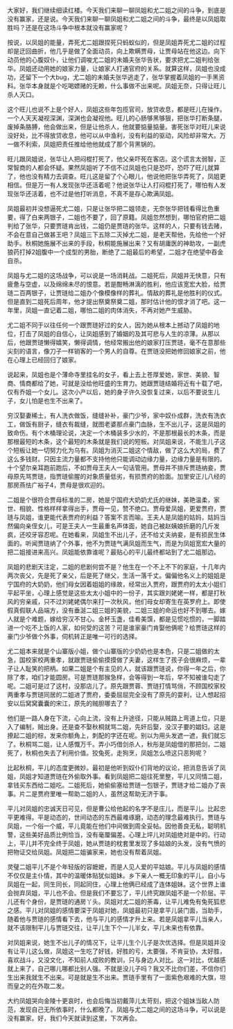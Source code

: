 
大家好，我们继续细读红楼。今天我们来聊一聊凤姐和尤二姐之间的斗争，到底是没有赢家，还是说。今天我们来聊一聊凤姐和尤二姐之间的斗争，最终是以凤姐取胜吗？还是在这场斗争中根本就没有赢家呢？

按说，以凤姐的能量，弄死尤二姐跟捏死只蚂蚁似的，但是凤姐弄死尤二姐的过程却是迂回曲折，他几乎是做了全面动员，向上欺瞒贾母，让贾母站在他这边。向下动员他的心腹奴仆，让他们调唆尤二姐的未婚夫张华告状，要求把尤二姐判给张华。凤姐还动用她的娘家力量，让娘家人打通官府的关系。就算这样，凤姐也没成功，还留下一个大bug，尤二姐的未婚夫张华逃走了，张华掌握着凤姐的一手黑资料。张华本身就是个吃喝嫖赌的无赖，什么事做不出来呢。凤姐无奈，只得让旺儿杀人灭口。

这个旺儿也说不上是个好人，凤姐这些年包揽官司，放贷收息，都是旺儿在操作。一个人天天凝视深渊，深渊也会凝视他。旺儿的心肠够黑够狠，把张华打断条腿，废掉条胳膊，他会做出来，但是让他杀人，他就要掂量掂量。害死张华对旺儿来说没好处，比不得放贷收息，他可以从中渔利，没有利益的驱动，风险却非常大。万一做不利索，凤姐把责任推给他他就成了那个背黑锅的。

旺儿跟凤姐说，张华让人把闷棍打死了，他父亲吓死在客店。这个谎言太弱智，正常智商的人都会怀疑。果然凤姐听了不信不过凤姐也只是恐吓，恐吓了旺儿就算了，他也没有精力去调查。旺儿这是留了个心眼儿，他说他把张华弄死了，凤姐更相信。但是万一有人发现张华还活着呢？他说张华让人打闷棍打死了，哪怕有人发现张华还活着，也不过是他打听消息，不真不是存心欺满凤姐。

凤姐最初并没想逼死尤二姐，只是让张华把二姐领走，无奈张华把钱看得比色重要，得了白来两银子，二姐也不要了，回了原籍。凤姐忽然想到，哪怕官府把二姐判给了张华，只要贾琏肯出钱，二姐仍是贾琏的张华。这样的人，只要有钱去赌，不会在意自己做甚王吧？凤姐三下五除二灭掉尤二姐，是老天帮他，先给他一个好助手。秋桐她施展不出来的手段，秋桐能施展出来？又有胡庸医的神助攻，一副虎狼药打掉2姐腹中一个成型的男胎，断绝了二姐最后的希望，二姐才在绝望中吞金自杀。

凤姐与尤二姐的这场战争，可以说是一场消耗战。二姐死后，凤姐并无快意，只有疲惫与空虚，以及绵绵未尽的恨意。若是酣畅淋漓的胜利，他应该宽宏大脸，给贾琏二百两银子，让贾琏给二姐办个像模像样的葬礼。情敌的葬礼是他胜利的仪式。但是直到二姐死后周年，他才提出祭奠祭奠二姐，那时估计他的恨才消了吧。这一年里，凤姐一直记着二姐，哪怕二姐的肉体消失，不再对她产生威胁。

尤二姐不同于以往任何一个跟贾琏好过的女人，因为她从根本上撼动了凤姐的地位，打击了凤姐的自信心，让凤姐感到了婚姻的及其可悲与人生的凉薄。从那以后，他跟贾琏懒得嬉笑，懒得调情，他经常搬出他的娘家打压贾琏，毫不在意那些尖刻的语言，像刀子一样销客的一个男人的自尊。在贾琏没把她修回娘家之前，他在心理上已经回归了娘家。

说起来，凤姐也是个薄命寺里挂名的女子，看上去上苍厚爱她，家世、美貌、智商、情商都给了她，可就是没给他旺盛的生育力。她跟贾琏结婚将近有十载了吧，仅有乔姐一个女儿。这次小产以后，她的身子许久没恢复过来，以后不要说生儿子，女儿怕是也生不出来了。

穷汉娶妻稀土，有人洗衣做饭，缝缝补补，豪门少爷，家中奴仆成群，洗衣有洗衣工，做饭有厨子，缝衣有裁缝，就图老婆那点豪门血脉，生不出儿子，这是凤姐的致命伤。有个木桶理论说，决定一个木桶装多少水的，不是那根最长的木条，而是那根最短的木条，这个最短的木条就是我们说的短板。对凤姐来说，不能生儿子这个短板让她一切努力化为乌有。凤姐为消灭二姐这个情敌，做了这么大的局，费了这么多钱财。只因主流力量都不支持他他只能调动边缘力量，边缘力量是有限的。十个望尔亲耳跑前跑后，不如贾母王夫人一句话管用。贾母并不排斥贾琏纳妾，贾母原先骂贾琏，指贾琏偷腥的对象质量低劣，有损贾府的脸面。加里安正儿八经的那房燕怯广裕子4，贾母是很欢迎的。

二姐是个很符合贾母标准的二房，她是宁国府大奶奶尤氏的继妹，美艳温柔，家世、相貌、性格样样拿得出手，贾母一见，赞不绝口。贾母爱凤姐，更爱贾府，贾琏与凤姐，谁更能代表贾府的利益？答案不言而喻。王夫人是凤姐的姑妈，姑妈当然偏向亲侄女儿，可是王夫人一生最重名声体面，她自己被赵姨娘折磨的几斤发疯，还咬牙容忍呢。在她看来，凤姐生不出儿子，还不给丈夫纳妾，是有损民生体面的。听闻贾琏纳了个外事，他不为贾琏气满凤姐而生气，而是为凤姐宽宏大量的把二姐接进来高兴。凤姐能依靠谁呢？最贴心的平儿最终都站到了尤二姐那边。

凤姐的悲剧天注定，二姐的悲剧何尝不是？他生在一个不上不下的家庭，十几年内两次丧父，先是死了亲父，后是死了继父，生活一落千丈。偏偏他名义上的姐姐是宁国府的大奶奶，他们母女因着姐姐的缘故，经常出入贾府，跟贾府的太太小姐们平起平坐，心理上感觉是这些太太小姐中的一份子，其实跟刘姥姥一样，都是打秋风的穷亲戚，只不过刘姥姥偶尔来打一次秋风，他们母女却寄生在英罗府上。即使假真假联人品端方，没有垂涎二姐三姐的美貌，二姐三姐的命运也好不到哪去。嫁人就是个难题，嫁给穷汉不甘心。金杯玉盏，佳肴美馔，都是见惯吃惯的，一脚踏进一个吃不上饭的人家，如何受的这苦？可是谁家豪门肯娶他俩呢？给贾琏这样的豪门少爷做个外事，伺机转正是唯一可行的选择。

尤二姐本来就是个山寨版小姐，做个山寨版的少奶奶也是本色，只是二姐做的太急，国校家校两重孝，就跟贾琏偷偷摸摸做了夫妻，这样生了孩子会很麻烦，一辈子让人耻笑的把柄。如果二姐是个有主见的人，就该跟贾琏说，你得一年之后，你除了孝，咱们才能圆房。可是贾琏那猴急样，会等得到一年后，早不知被谁勾走了呢。二姐可是过了这村，没那店儿了。原先跟贾蓉、贾琏打情骂俏，不顾国校家校两重孝与贾琏同居的二姐进了贾府，委委屈屈完全没有了原先的耍利，让人想起招安以后窝窝囊囊的宋江，原先的贼胆哪去了？

他们是一路人身在下流，心向上流，没有上升途径，只能从贼路上弯道上位，只是入了编制，贼出身。还是查不娶秋桐就骂二姐，先奸后娶，没汉子要的娼妇。这是撩起二姐的棕，发来你额角上，刺配的字还在呢。别以为用头发遮一遮，我们就忘了。秋桐骂二姐，让人感慨万千。弄小巧借剑杀人，秋彤是凤姐借的那把剑，二姐死了，秋桐也失去了利用价值。狡兔死，走狗烹，凤姐怎么喷这只恶狗呢？

比起秋桐，平儿的态度更微妙。最初是他听到奴仆们背地的议论，把消息告诉了凤姐，凤姐才知道贾琏在外偷取外事。看到凤姐把二姐往死里整，平儿又同情二姐，拿钱买东西给二姐吃。二姐死后，她偷偷塞给贾琏一包银子，贾琏才给二姐办了丧事。片二是贾府里唯一帮助二姐的人，虽然这帮助无济于事。

平儿对凤姐的忠诚天日可见，但是曹公给他起的名字不是庄儿，而是平儿。比起忠平更难得。平是动态的，世间动态的东西最难琢磨，动态的理念最难执行。贾琏与凤姐，一个俗一个威，平儿竟能在他们中间做到周全妥帖。因他善良无私，聪明机警，这些美好品质比例恰当，没有毫厘偏差。心理上坪儿对凤姐绝对是中的。行动上，平儿并不完全终于凤姐，她从贾琏的枕套里发现了多姑娘的头发，没有气愤的把物证交给凤姐。凤姐把二姐骗家来，她也没有帮着凤姐。

灵璧二姐平儿不是个年轻版的容嬷嬷，而是人见人爱的平姑娘。平儿与凤姐的感情不仅仅是主仆情，其中的温暖体贴犹似姐妹。乡下亲人一概无印象的平儿，自小与凤姐在一起，同生同长，同起同住，心理上他俩已经成了连体姐妹。这个世界上谁会抛弃凤姐，平儿也不会。但是我们不要忘了，平儿终究跟凤姐不是一个阶层。平儿还有个身份，是贾琏的通房丫头。凤姐对尤二姐的荼毒，让平儿难免有兔死狐悲之感。平儿对凤姐的感情要深于凤姐对她，凤姐最初只是拿平儿装门面，当助手，随着他与贾琏的感情看下去，他与平儿的感情才升上来。若是凤姐拿平儿当亲人，就不该限制平儿与贾琏交往，让平儿生下个一儿半女，平儿未来也有依靠。

对凤姐来说，她生不出儿子的情况下，让平儿生个儿子是次优选择。但是凤姐并没有让平儿这么做，凤姐这一生吃了好钱，好胜的亏，太要强，不肯妥协，太好胜，喜欢战斗，又没文化，不知前人成败的教训，只与身边人对比。这一对比，优越感就上来了，自己哪儿哪都比别人强。不就是没儿子吗？我又不比你们差，不信你们生出来我就生不出来。可是就是生不出来。贾琏手里有了一面紫色艰难的大旗，坦而皇之的在外取二发。

大约凤姐哭向金陵十更哀时，也会后悔当初戴萍儿太苛刻，把这个姐妹当敌人防范，发现自己无所依事时，什么都晚了。凤姐与尤二姐之间的这场斗争，可以说是没有赢家。好，我们今天就读到这里，下次再会。



